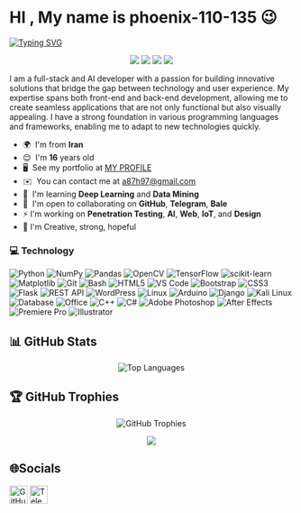 # HI , My name is phoenix-110-135 😉
[![Typing SVG](https://readme-typing-svg.demolab.com?font=Fira+Code&weight=600&duration=3000&pause=200&color=BB00F7&background=FFFFFF00&width=435&lines=I+am+full-stack+;I+am+Ai-developer;I+am+Designer+;I+am+Editor;I+am+Osinter)](https://git.io/typing-svg)

<p align="center">
  <img src="https://api.statusbadges.me/badge/status/1354590570651193424?simple=true&color=orange" />
  <img src="https://api.statusbadges.me/badge/playing/1354590570651193424&color=orange" />
  <img src="https://api.statusbadges.me/badge/vscode/1354590570651193424&color=orange" />
  <img src="https://komarev.com/ghpvc/?username=phoenix-110-135&color=orange" />
</p>

I am a full-stack and AI developer with a passion for building innovative solutions that bridge the gap between technology and user experience. My expertise spans both front-end and back-end development, allowing me to create seamless applications that are not only functional but also visually appealing. I have a strong foundation in various programming languages and frameworks, enabling me to adapt to new technologies quickly.

- 🌍  I'm from **Iran**
- 😌  I'm **16** years old
- 🖥️  See my portfolio at [MY PROFILE](http://phoenix-110-135.github.io)
- ✉️  You can contact me at [a87h97@gmail.com](mailto:a87h97@gmail.com)
- 🧠  I'm learning **Deep Learning** and **Data Mining**
- 🤝  I'm open to collaborating on **GitHub**, **Telegram**, **Bale**
- ⚡ I'm working on **Penetration Testing**, **AI**, **Web**, **IoT**, and **Design**
- 🔷 I'm Creative, strong, hopeful


### 💻 Technology
![Python](https://img.shields.io/badge/Python-3776AB?style=flat&logo=python&logoColor=white)
![NumPy](https://img.shields.io/badge/Numpy-013243?style=flat&logo=numpy&logoColor=white)
![Pandas](https://img.shields.io/badge/Pandas-150458?style=flat&logo=pandas&logoColor=white)
![OpenCV](https://img.shields.io/badge/OpenCV-5C3EE8?style=flat&logo=opencv&logoColor=white)
![TensorFlow](https://img.shields.io/badge/TensorFlow-FF6F20?style=flat&logo=tensorflow&logoColor=white)
![scikit-learn](https://img.shields.io/badge/scikit--learn-F7931E?style=flat&logo=scikit-learn&logoColor=white)
![Matplotlib](https://img.shields.io/badge/Matplotlib-003B57?style=flat&logo=matplotlib&logoColor=white)
![Git](https://img.shields.io/badge/Git-F05032?style=flat&logo=git&logoColor=white)
![Bash](https://img.shields.io/badge/GNU%20Bash-4EAA25?style=flat&logo=gnu-bash&logoColor=white)
![HTML5](https://img.shields.io/badge/HTML5-E34F26?style=flat&logo=html5&logoColor=white)
![VS Code](https://img.shields.io/badge/Visual%20Studio%20Code-007ACC?style=flat&logo=visual-studio-code&logoColor=white)
![Bootstrap](https://img.shields.io/badge/Bootstrap-563D7C?style=flat&logo=bootstrap&logoColor=white)
![CSS3](https://img.shields.io/badge/CSS3-1572B6?style=flat&logo=css3&logoColor=white)
![Flask](https://img.shields.io/badge/Flask-000000?style=flat&logo=flask&logoColor=white)
![REST API](https://img.shields.io/badge/REST%20API-25A3E0?style=flat&logo=rest-api&logoColor=white)
![WordPress](https://img.shields.io/badge/WordPress-21759B?style=flat&logo=wordpress&logoColor=white)
![Linux](https://img.shields.io/badge/Linux-FCC624?style=flat&logo=linux&logoColor=white)
![Arduino](https://img.shields.io/badge/Arduino-00979D?style=flat&logo=arduino&logoColor=white)
![Django](https://img.shields.io/badge/Django-092E20?style=flat&logo=django&logoColor=white)
![Kali Linux](https://img.shields.io/badge/Kali%20Linux-557C94?style=flat&logo=kali-linux&logoColor=white)
![Database](https://img.shields.io/badge/Database-003B57?style=flat&logo=mysql&logoColor=white)
![Office](https://img.shields.io/badge/Microsoft%20Office-0078D4?style=flat&logo=microsoft-office&logoColor=white)
![C++](https://img.shields.io/badge/C++-00599C?style=flat&logo=cplusplus&logoColor=white)
![C#](https://img.shields.io/badge/C%23-239120?style=flat&logo=csharp&logoColor=white)
![Adobe Photoshop](https://img.shields.io/badge/Adobe%20Photoshop-31A8FF?style=flat&logo=adobe-photoshop&logoColor=white)
![After Effects](https://img.shields.io/badge/Adobe%20After%20Effects-9999FF?style=flat&logo=adobe-after-effects&logoColor=white)
![Premiere Pro](https://img.shields.io/badge/Adobe%20Premiere%20Pro-9999FF?style=flat&logo=adobe-premiere&logoColor=white)
![Illustrator](https://img.shields.io/badge/Adobe%20Illustrator-FF9A00?style=flat&logo=adobe-illustrator&logoColor=white)

## 📊 GitHub Stats

<p align="center">
  <img src="https://github-readme-stats.vercel.app/api/top-langs/?username=phoenix-110-135&layout=compact&theme=radical" alt="Top Languages" />
</p>

## 🏆 GitHub Trophies

<p align="center">
  <img src="https://github-profile-trophy.vercel.app/?username=phoenix-110-135&theme=darkhub&column=7" alt="GitHub Trophies" />
</p>



<p align="center">
  <img src="https://user-images.githubusercontent.com/74038190/235224431-e8c8c12e-6826-47f1-89fb-2ddad83b3abf.gif">
</p>

## 🌐Socials
<p align="left">
<a href="https://www.github.com/phoenix-110-135" target="_blank" rel="noreferrer"><img src="https://raw.githubusercontent.com/danielcranney/readme-generator/main/public/icons/socials/github-dark.svg" width="32" height="32" alt="GitHub" /></a>
<a href="https://t.me/CEH-AI-IOT" target="_blank" rel="noreferrer"><img src="https://static.cdnlogo.com/logos/t/84/telegram.svg" width="32" height="32" alt="Telegram" /></a>
</p>
